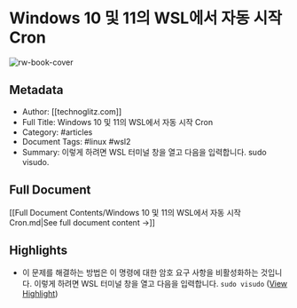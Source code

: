 # Windows 10 및 11의 WSL에서 자동 시작 Cron

![rw-book-cover](https://readwise-assets.s3.amazonaws.com/static/images/article2.74d541386bbf.png)

## Metadata
- Author: [[technoglitz.com]]
- Full Title: Windows 10 및 11의 WSL에서 자동 시작 Cron
- Category: #articles
- Document Tags:  #linux  #wsl2 
- Summary: 이렇게 하려면 WSL 터미널 창을 열고 다음을 입력합니다. sudo visudo.

## Full Document
[[Full Document Contents/Windows 10 및 11의 WSL에서 자동 시작 Cron.md|See full document content →]]

## Highlights
- 이 문제를 해결하는 방법은 이 명령에 대한 암호 요구 사항을 비활성화하는 것입니다.
  이렇게 하려면 WSL 터미널 창을 열고 다음을 입력합니다. `sudo visudo` ([View Highlight](https://read.readwise.io/read/01hes65b8kc5jygj47a7010twv))
